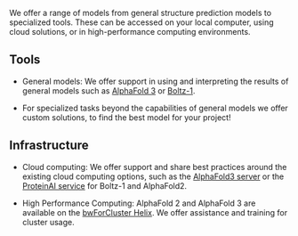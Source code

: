 We offer a range of models from general structure prediction models to specialized tools. These can be accessed on your local computer, using cloud solutions, or in high-performance computing environments.

## Tools 

* General models: We offer support in using and interpreting the results of general models such as  [AlphaFold 3](https://doi.org/10.1038/s41586-024-07487-w) or [Boltz-1](https://doi.org/10.1101/2024.11.19.624167).

* For specialized tasks beyond the capabilities of general models we offer custom solutions, to find the best model for your project!


## Infrastructure

* Cloud computing: We offer support and share best practices around the existing cloud computing options, such as the [AlphaFold3 server]( https://alphafoldserver.com/ ) or the [ProteinAI service](https://protein-ai.academiccloud.de/) for Boltz-1 and AlphaFold2.

* High Performance Computing: AlphaFold 2 and AlphaFold 3 are available on the [bwForCluster Helix](https://wiki.bwhpc.de/e/Helix). We offer assistance and training for cluster usage.